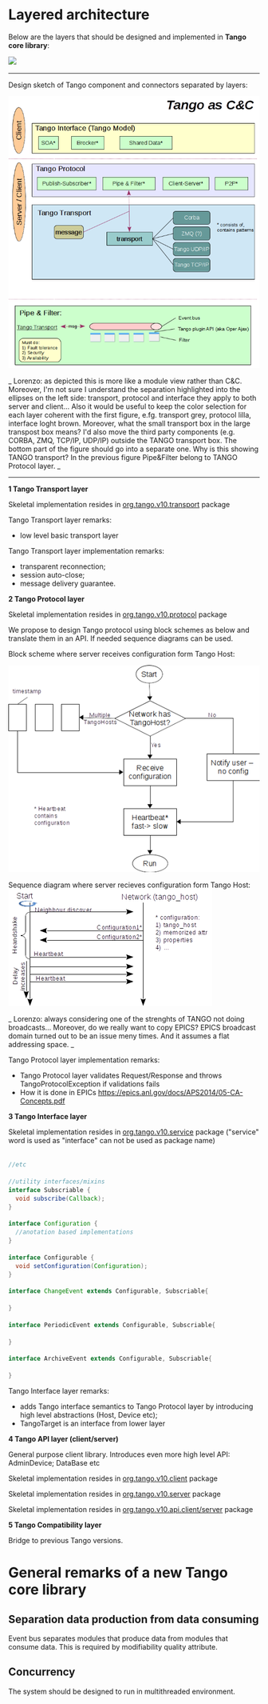 # Layered architecture

Below are the layers that should be designed and implemented in **Tango core library**:

![](images/layers.png)

---


Design sketch of Tango component and connectors separated by layers:

![](images/Tango_as_CandC.png)

_ Lorenzo: as depicted this is more like a module view rather than C&C. Moreover, I'm not sure I understand the separation highlighted into the ellipses on the left side: transport, protocol and interface they apply to both server and client...
Also it would be useful to keep the color selection for each layer coherent with the first figure, e.fg. transport grey, protocol lilla, interface loght brown. Moreover, what the small transport box in the large transpost box means? I'd also move the third party components (e.g. CORBA, ZMQ, TCP/IP, UDP/IP) outside the TANGO transport box. 
The bottom part of the figure should go into a separate one. Why is this showing TANGO transport? In the previous figure Pipe&Filter belong to TANGO Protocol layer. _

---


**1 Tango Transport layer**

Skeletal implementation resides in [org.tango.v10.transport](https://github.com/Ingvord/tango-v10-design-doc/tree/master/src/main/java/org/tango/v10/transport) package

Tango Transport layer remarks:

- low level basic transport layer

Tango Transport layer implementation remarks:

- transparent reconnection;
- session auto-close;
- message delivery guarantee.

**2 Tango Protocol layer**

Skeletal implementation resides in [org.tango.v10.protocol](https://github.com/Ingvord/tango-v10-design-doc/tree/master/src/main/java/org/tango/v10/protocol) package

We propose to design Tango protocol using block schemes as below and translate them in an API. If needed sequence diagrams can be used.

Block scheme where server receives configuration form Tango Host:

![](images/server_start_block_sch.png)

Sequence diagram where server recieves configuration form Tango Host:
![](images/sequence_diagr_server_start.png)


_ Lorenzo: always considering one of the strenghts of TANGO not doing broadcasts... Moreover, do we really want to copy EPICS? EPICS broadcast domain turned out to be an issue meny times. And it assumes a flat addressing space. _

Tango Protocol layer implementation remarks:

- Tango Protocol layer validates Request/Response and throws TangoProtocolException if validations fails
- How it is done in EPICs https://epics.anl.gov/docs/APS2014/05-CA-Concepts.pdf



**3 Tango Interface layer**

Skeletal implementation resides in [org.tango.v10.service](https://github.com/Ingvord/tango-v10-design-doc/tree/master/src/main/java/org/tango/v10/service) package  ("service" word is used as "interface" can not be used as package name)

```java

//etc

//utility interfaces/mixins
interface Subscriable {
  void subscribe(Callback);
}

interface Configuration {
  //anotation based implementations
}

interface Configurable {
  void setConfiguration(Configuration);
}

interface ChangeEvent extends Configurable, Subscriable{
  
}

interface PeriodicEvent extends Configurable, Subscriable{
  
}

interface ArchiveEvent extends Configurable, Subscriable{
  
}
```

Tango Interface layer remarks:

- adds Tango interface semantics to Tango Protocol layer by introducing high level abstractions (Host, Device etc);
- TangoTarget is an interface from lower layer


**4 Tango API layer (client/server)**

General purpose client library. Introduces even more high level API: AdminDevice; DataBase etc

Skeletal implementation resides in [org.tango.v10.client](https://github.com/Ingvord/tango-v10-design-doc/tree/master/src/main/java/org/tango/v10/client/event) package

Skeletal implementation resides in [org.tango.v10.server](https://github.com/Ingvord/tango-v10-design-doc/tree/master/src/main/java/org/tango/v10/server) package

Skeletal implementation resides in [org.tango.v10.api.client/server](https://github.com/Ingvord/tango-v10-design-doc/tree/master/src/main/java/org/tango/v10/api) package


**5 Tango Compatibility layer**

Bridge to previous Tango versions.


# General remarks of a new Tango core library

## Separation data production from data consuming
 
Event bus separates modules that produce data from modules that consume data. This is required by modifiability quality attribute.

## Concurrency

The system should be designed to run in multithreaded environment.
